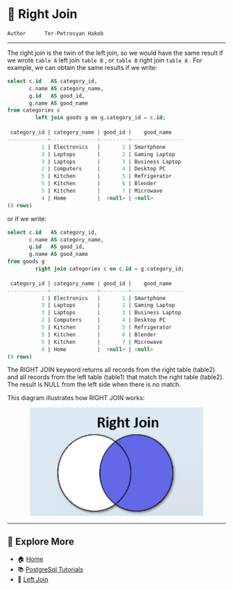 # 🔗 Right Join

```info
Author      Ter-Petrosyan Hakob
```

---

The right join is the twin of the left join, so we would have the same result if we wrote `table A` left join `table B` , 
or `table B` right join `table A` . For example, we can obtain the same results if we write:


```sql
select c.id   AS category_id,
       c.name AS category_name,
       g.id   AS good_id,
       g.name AS good_name
from categories c
         left join goods g on g.category_id = c.id;

 category_id | category_name | good_id |    good_name    
-------------+---------------+---------+-----------------
           1 | Electronics   |       1 | Smartphone
           3 | Laptops       |       2 | Gaming Laptop
           3 | Laptops       |       3 | Business Laptop
           2 | Computers     |       4 | Desktop PC
           5 | Kitchen       |       5 | Refrigerator
           5 | Kitchen       |       6 | Blender
           5 | Kitchen       |       7 | Microwave
           4 | Home          |  <null> | <null>
(8 rows)
```

or if we write:

```sql
select c.id   AS category_id,
       c.name AS category_name,
       g.id   AS good_id,
       g.name AS good_name
from goods g
         right join categories c on c.id = g.category_id;

 category_id | category_name | good_id |    good_name    
-------------+---------------+---------+-----------------
           1 | Electronics   |       1 | Smartphone
           3 | Laptops       |       2 | Gaming Laptop
           3 | Laptops       |       3 | Business Laptop
           2 | Computers     |       4 | Desktop PC
           5 | Kitchen       |       5 | Refrigerator
           5 | Kitchen       |       6 | Blender
           5 | Kitchen       |       7 | Microwave
           4 | Home          |  <null> | <null>
(8 rows)
```

The RIGHT JOIN keyword returns all records from the right table (table2) and all records from the left table (table1) that match the right table (table2). The result is NULL from the left side when there is no match.

This diagram illustrates how RIGHT JOIN works:

<p align="center">
    <img src="./assets/img4.png" alt="img4" width="400" />
</p>

--- 

## 📌 Explore More

- 🏠 [Home](./../../README.md)
- 📚 [PostgreSql Tutorials](./../tutorials.md)
- 🔗 [Left Join](./4_Left_Join.md)

